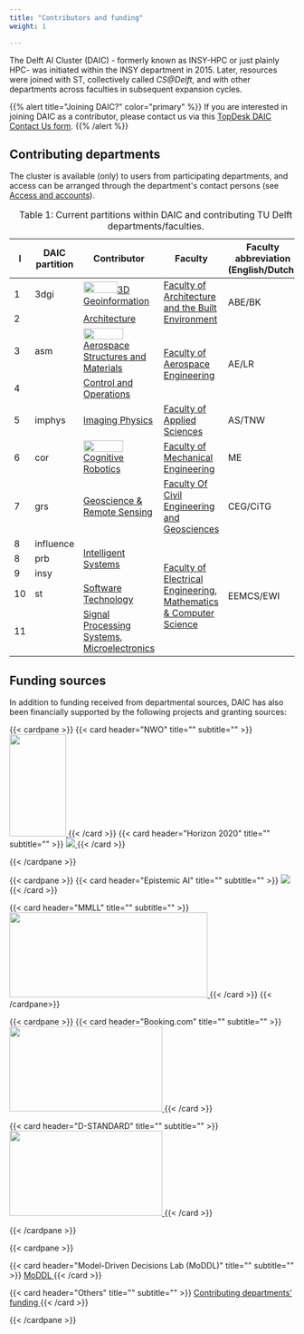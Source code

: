 ```yaml
---
title: "Contributors and funding"
weight: 1

---
```


The Delft AI Cluster (DAIC) - formerly known as INSY-HPC or just plainly HPC-  was initiated within the INSY department in 2015. Later, resources were joined with ST, collectively called _CS@Delft_, and with other departments across faculties in subsequent expansion cycles. 


{{% alert title="Joining DAIC?" color="primary" %}}
If you are interested in joining DAIC as a contributor, please contact us via this [TopDesk DAIC Contact Us form](https://tudelft.topdesk.net/tas/public/ssp/content/serviceflow?unid=889f49ca2fe440539cbd713918432046&openedFromService=true).
{{% /alert %}}




## Contributing departments



The cluster is available (only) to users from participating departments, and access can be arranged through the department's contact persons (see [Access and accounts](/docs/policies#access-and-accounts)).


<table>
<caption> Table 1: Current partitions within DAIC and contributing TU Delft departments/faculties.
</caption>
<thead>
  <tr>
    <th>I</th>
    <th>DAIC partition</th>
    <th>Contributor</th>
    <th>Faculty</th>
    <th>Faculty abbreviation (English/Dutch)</th>
  </tr>
</thead>
<tbody>
  <tr>
    <td>1</td>
    <td>3dgi</td>
    <td><a href="https://3d.bk.tudelft.nl/"><img src="/img/logo_3dgi.png" height=20 width=60/>3D Geoinformation</a></td>
    <td rowspan="2"><a href="https://www.tudelft.nl/en/architecture-and-the-built-environment">  Faculty of Architecture and the Built Environment</a></td>
    <td rowspan="2">ABE/BK</td>
  </tr>
    <tr>
    <td>2</td>
    <td></td>
    <td><a href="https://www.tudelft.nl/en/architecture-and-the-built-environment/about-the-faculty/departments/architecture">Architecture</a></td>
  </tr>
  <tr>
    <td>3</td>
    <td>asm</td>
    <td> <a href="https://www.tudelft.nl/en/ae/organisation/departments/aerospace-structures-and-materials"> <img src="/img/logo_asm.png" height=20 width=70/> Aerospace Structures and Materials</a></td>
    <td rowspan="2"><a href="https://www.tudelft.nl/en/ae">Faculty of Aerospace Engineering</a></td>
    <td rowspan="2">AE/LR</td>
  </tr>
    <tr>
    <td>4</td>
    <td></td>
    <td> <a href="https://www.tudelft.nl/en/ae/organisation/departments/control-and-operations"> Control and Operations</a></td>
  </tr>
  <tr>
    <td>5</td>
    <td>imphys</td>
    <td><a href="https://www.tudelft.nl/en/faculty-of-applied-sciences/about-faculty/departments/imphys">Imaging Physics</a></td>
    <td><a href="https://www.tudelft.nl/en/faculty-of-applied-sciences">Faculty of Applied Sciences</a></td>
    <td>AS/TNW</td>
  </tr>
  <tr>
    <td>6</td>
    <td>cor</td>
    <td><a href="https://www.tudelft.nl/me/over/afdelingen/cognitive-robotics-cor"><img src="/img/logo_cor.png" height=20 width=70/>Cognitive Robotics</a></td>
    <td><a href="https://www.tudelft.nl/en/me">Faculty of Mechanical Engineering</a></td>
    <td>ME</td>
  </tr>
  <tr>
    <td>7</td>
    <td>grs</td>
    <td><a href="https://www.tudelft.nl/citg/over-faculteit/afdelingen/geoscience-remote-sensing">Geoscience &amp; Remote Sensing</a></td>
    <td><a href="https://www.tudelft.nl/en/ceg">Faculty Of Civil Engineering and Geosciences</a></td>
    <td>CEG/CiTG</td>
  </tr>
  <tr>
    <td>8</td>
    <td>influence</td>
    <td rowspan="4"><a href="https://www.tudelft.nl/en/eemcs/the-faculty/departments/intelligent-systems">Intelligent Systems</a></td>
    <td rowspan="6"><a href="https://www.tudelft.nl/en/eemcs">Faculty of Electrical Engineering, Mathematics &amp; Computer Science</a></td>
    <td rowspan="6">EEMCS/EWI</td>
  </tr>
    <tr>
    <td>8</td>
    <td>prb</td>
  </tr>
  <tr>
  </tr>
  <tr>
    <td>9</td>
    <td>insy</td>
  </tr>
  <tr>
    <td>10</td>
    <td>st</td>
    <td><a href="https://www.tudelft.nl/ewi/over-de-faculteit/afdelingen/software-technology">Software Technology</a></td>
  </tr>
   <tr>
    <td>11</td>
    <td></td>
    <td><a href="https://sps.ewi.tudelft.nl/">Signal Processing Systems</a>, <a href="https://microelectronics.tudelft.nl/">Microelectronics</a></td>
  </tr>

</tbody>
</table>

## Funding sources
In addition to funding received from departmental sources, DAIC has also been financially supported by the following projects and granting sources:

{{< cardpane >}}
  {{< card header="NWO" title="" subtitle=""  >}}
  <a href="https://www.nwo.nl/en/researchprogrammes/nwo-talent-programme/projects-vidi">
	  <img src="https://bscs.umcg.nl/nl/wp-content/uploads/sites/2/2022/07/VIDI2.png" height=180 width=100/>
  </a>
  {{< /card >}}
  {{< card header="Horizon 2020" title="" subtitle=""  >}}
  <a href="https://research-and-innovation.ec.europa.eu/funding/funding-opportunities/funding-programmes-and-open-calls/horizon-2020_en">
	  <img src="/img/logo_eu-horizon2020.png"  >
  </a>
  {{< /card >}}
  
{{< /cardpane >}}

{{< cardpane >}}
{{< card header="Epistemic AI" title="" subtitle=""  >}}
  <a href="https://www.epistemic-ai.eu/home">
	  <img src="/img/logo-epistemic-ai.png"  />
  </a>
  {{< /card >}}

   {{< card header="MMLL" title="" subtitle=""  >}}
    <a href="https://www.st.ewi.tudelft.nl/~mtjspaan/mmll/index_en.html">
	    <img src="/docs/introduction/images/funders_MMLLlogo.png" height=150 width=350 />
    </a>
  {{< /card >}}
{{< /cardpane>}}


{{< cardpane >}}
  {{< card header="Booking.com" title="" subtitle=""  >}}
  <a href="https://www.booking.com/">
	  <img src="https://eur03.safelinks.protection.outlook.com/?url=https%3A%2F%2Fassets-global.website-files.com%2F658f265af26f3187eb6b03b0%2F65fa9bd046a7b0dba64008fe_1280px-Booking.com_logo.svg-p-500.png&data=05%7C02%7CA.E.Ahmed%40tudelft.nl%7C5897e06bc0cf49e02a5b08dc7a51e22b%7C096e524d692940308cd38ab42de0887b%7C0%7C0%7C638519739312808690%7CUnknown%7CTWFpbGZsb3d8eyJWIjoiMC4wLjAwMDAiLCJQIjoiV2luMzIiLCJBTiI6Ik1haWwiLCJXVCI6Mn0%3D%7C0%7C%7C%7C&sdata=KacApWStt6AIp2SeMlR2MqzHxoVuou7aJZuS7%2BwjXpY%3D&reserved=0" height=150 width=270/>
  </a>
  {{< /card >}}

   {{< card header="D-STANDARD" title="" subtitle=""  >}}
    <a href="https://d-standart.eu/">
	    <img src="https://www.nccuk.com/media/yiubuee4/d-standart_logotype_rvb_basique.png" height=150 width=270 />
    </a>
  {{< /card >}} 

{{< /cardpane >}}

{{< cardpane >}}

  {{< card header="Model-Driven Decisions Lab (MoDDL)" title="" subtitle=""  >}}
    <a href="https://www.tudelft.nl/en/moddl191223"> MoDDL
    </a>
  {{< /card >}} 

 {{< card header="Others" title="" subtitle=""  >}}
    <a href="https://daic.tudelft.nl/docs/introduction/#contributing-departments">
	    Contributing departments' funding
    </a>
  {{< /card >}}
 
{{< /cardpane >}}



